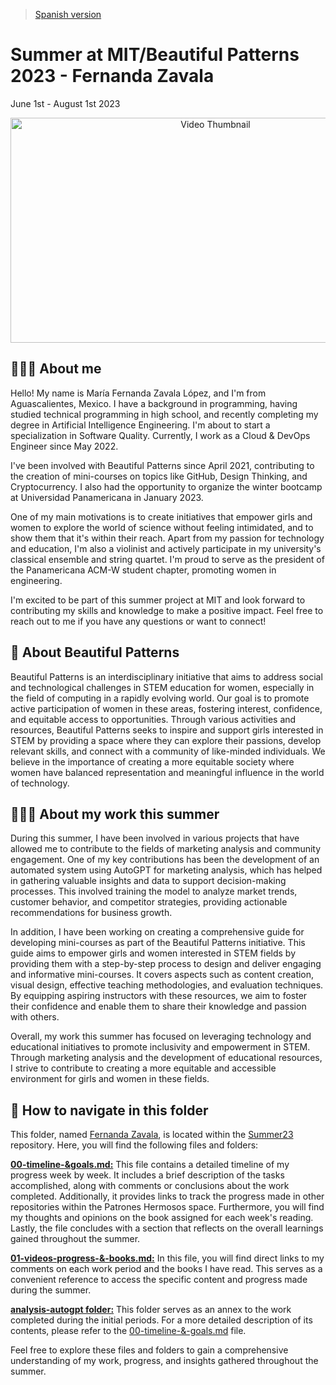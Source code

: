 > [Spanish version](https://github.com/patroneshermosos-oficial/Summer23/blob/main/README-spanish.md)

# Summer at MIT/Beautiful Patterns 2023 - Fernanda Zavala

June 1st - August 1st 2023


<p align="center">
  <a href="https://www.youtube.com/watch?v=GEXqfBczlXo">
    <img src="https://img.youtube.com/vi/GEXqfBczlXo/maxresdefault.jpg" alt="Video Thumbnail" width="640" height="360">
  </a>
</p>


## 🙋🏻‍♀️ About me

Hello! My name is María Fernanda Zavala López, and I'm from Aguascalientes, Mexico. I have a background in programming, having studied technical programming in high school, and recently completing my degree in Artificial Intelligence Engineering. I'm about to start a specialization in Software Quality. Currently, I work as a Cloud & DevOps Engineer since May 2022.

I've been involved with Beautiful Patterns since April 2021, contributing to the creation of mini-courses on topics like GitHub, Design Thinking, and Cryptocurrency. I also had the opportunity to organize the winter bootcamp at Universidad Panamericana in January 2023.

One of my main motivations is to create initiatives that empower girls and women to explore the world of science without feeling intimidated, and to show them that it's within their reach. Apart from my passion for technology and education, I'm also a violinist and actively participate in my university's classical ensemble and string quartet. I'm proud to serve as the president of the Panamericana ACM-W student chapter, promoting women in engineering.

I'm excited to be part of this summer project at MIT and look forward to contributing my skills and knowledge to make a positive impact. Feel free to reach out to me if you have any questions or want to connect!


## 🔎 About Beautiful Patterns

Beautiful Patterns is an interdisciplinary initiative that aims to address social and technological challenges in STEM education for women, especially in the field of computing in a rapidly evolving world. Our goal is to promote active participation of women in these areas, fostering interest, confidence, and equitable access to opportunities. Through various activities and resources, Beautiful Patterns seeks to inspire and support girls interested in STEM by providing a space where they can explore their passions, develop relevant skills, and connect with a community of like-minded individuals. We believe in the importance of creating a more equitable society where women have balanced representation and meaningful influence in the world of technology.

## 👩🏻‍💻 About my work this summer

During this summer, I have been involved in various projects that have allowed me to contribute to the fields of marketing analysis and community engagement. One of my key contributions has been the development of an automated system using AutoGPT for marketing analysis, which has helped in gathering valuable insights and data to support decision-making processes. This involved training the model to analyze market trends, customer behavior, and competitor strategies, providing actionable recommendations for business growth.

In addition, I have been working on creating a comprehensive guide for developing mini-courses as part of the Beautiful Patterns initiative. This guide aims to empower girls and women interested in STEM fields by providing them with a step-by-step process to design and deliver engaging and informative mini-courses. It covers aspects such as content creation, visual design, effective teaching methodologies, and evaluation techniques. By equipping aspiring instructors with these resources, we aim to foster their confidence and enable them to share their knowledge and passion with others.

Overall, my work this summer has focused on leveraging technology and educational initiatives to promote inclusivity and empowerment in STEM. Through marketing analysis and the development of educational resources, I strive to contribute to creating a more equitable and accessible environment for girls and women in these fields.

## 🧭 How to navigate in this folder

This folder, named [Fernanda Zavala](https://github.com/patroneshermosos-oficial/Summer23/tree/main/FernandaZavala), is located within the [Summer23](https://github.com/patroneshermosos-oficial/Summer23/tree/main) repository. Here, you will find the following files and folders:

**[00-timeline-&goals.md:](https://github.com/patroneshermosos-oficial/Summer23/blob/main/FernandaZavala/00-timeline-%26-goals.md)** This file contains a detailed timeline of my progress week by week. It includes a brief description of the tasks accomplished, along with comments or conclusions about the work completed. Additionally, it provides links to track the progress made in other repositories within the Patrones Hermosos space. Furthermore, you will find my thoughts and opinions on the book assigned for each week's reading. Lastly, the file concludes with a section that reflects on the overall learnings gained throughout the summer.

**[01-videos-progress-&-books.md:](https://github.com/patroneshermosos-oficial/Summer23/blob/main/FernandaZavala/01-videos-progress-%26-books.md)** In this file, you will find direct links to my comments on each work period and the books I have read. This serves as a convenient reference to access the specific content and progress made during the summer.

**[analysis-autogpt folder:](https://github.com/patroneshermosos-oficial/Summer23/tree/main/FernandaZavala/01-analysis-autogpt)** This folder serves as an annex to the work completed during the initial periods. For a more detailed description of its contents, please refer to the [00-timeline-&-goals.md](https://github.com/patroneshermosos-oficial/Summer23/blob/main/FernandaZavala/00-timeline-%26-goals.md) file.

Feel free to explore these files and folders to gain a comprehensive understanding of my work, progress, and insights gathered throughout the summer.
